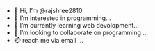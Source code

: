 - 👋 Hi, I’m @rajshree2810
- 👀 I’m interested in programming...
- 🌱 I’m currently learning web devolopment...
- 💞️ I’m looking to collaborate on programming  ...
- 📫 reach me via email ...

<!---
rajshree2810/rajshree2810 is a ✨ special ✨ repository because its `README.md` (this file) appears on your GitHub profile.
You can click the Preview link to take a look at your changes.
--->
